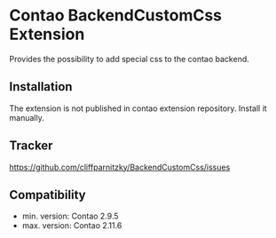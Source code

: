 Contao BackendCustomCss Extension
=================================

Provides the possibility to add special css to the contao backend.


Installation
------------

The extension is not published in contao extension repository.
Install it manually.


Tracker
-------

https://github.com/cliffparnitzky/BackendCustomCss/issues


Compatibility
-------------

- min. version: Contao 2.9.5
- max. version: Contao 2.11.6